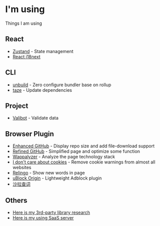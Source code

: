 # I'm using
Things I am using

## React
- [Zustand](https://docs.pmnd.rs/zustand/getting-started/introduction) - State management
- [React i18next](https://react.i18next.com/)

## CLI
- [unbuild](https://www.npmjs.com/package/unbuild) - Zero configure bundler base on rollup
- [taze](https://www.npmjs.com/package/taze) - Update dependencies

## Project
- [Valibot](https://valibot.dev/guides/introduction/) - Validate data

## Browser Plugin
- [Enhanced GitHub](https://chrome.google.com/webstore/detail/enhanced-github/anlikcnbgdeidpacdbdljnabclhahhmd) - Display repo size and add file-download support
- [Refined GitHub](https://chrome.google.com/webstore/detail/refined-github/hlepfoohegkhhmjieoechaddaejaokhf) - Simplified page and optimize some function
- [Wappalyzer](https://chrome.google.com/webstore/detail/wappalyzer-technology-pro/gppongmhjkpfnbhagpmjfkannfbllamg) - Analyze the page technology stack
- [I don't care about cookies](https://chrome.google.com/webstore/detail/i-dont-care-about-cookies/fihnjjcciajhdojfnbdddfaoknhalnja) - Remove cookie warnings from almost all websites
- [Relingo](https://chrome.google.com/webstore/detail/relingo-master-words-from/dpphkcfmnbkdpmgneljgdhfnccnhmfig) - Show new words in page
- [uBlock Origin](https://chrome.google.com/webstore/detail/ublock-origin/cjpalhdlnbpafiamejdnhcphjbkeiagm) - Lightweight Adblock plugin
- [沙拉查词](https://chrome.google.com/webstore/detail/%E6%B2%99%E6%8B%89%E6%9F%A5%E8%AF%8D-%E8%81%9A%E5%90%88%E8%AF%8D%E5%85%B8%E5%88%92%E8%AF%8D%E7%BF%BB%E8%AF%91/cdonnmffkdaoajfknoeeecmchibpmkmg)

## Others
- [Here is my 3rd-party library research](./3rd-library-research.md)
- [Here is my using SaaS server](./SaaS.md)

